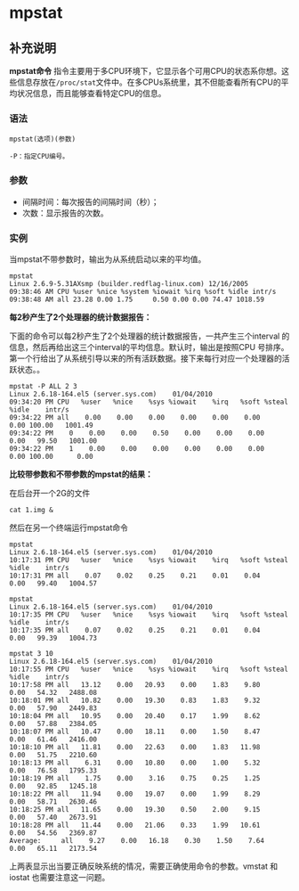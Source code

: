 # **mpstat**

## 补充说明

**mpstat命令** 指令主要用于多CPU环境下，它显示各个可用CPU的状态系你想。这些信息存放在`/proc/stat`文件中。在多CPUs系统里，其不但能查看所有CPU的平均状况信息，而且能够查看特定CPU的信息。

### 语法  

```
mpstat(选项)(参数)
```

  

```
-P：指定CPU编号。
```

### 参数  

*   间隔时间：每次报告的间隔时间（秒）；
*   次数：显示报告的次数。

### 实例  

当mpstat不带参数时，输出为从系统启动以来的平均值。

```
mpstat
Linux 2.6.9-5.31AXsmp (builder.redflag-linux.com) 12/16/2005
09:38:46 AM CPU %user %nice %system %iowait %irq %soft %idle intr/s
09:38:48 AM all 23.28 0.00 1.75     0.50 0.00 0.00 74.47 1018.59
```

 **每2秒产生了2个处理器的统计数据报告：** 

下面的命令可以每2秒产生了2个处理器的统计数据报告，一共产生三个interval 的信息，然后再给出这三个interval的平均信息。默认时，输出是按照CPU 号排序。第一个行给出了从系统引导以来的所有活跃数据。接下来每行对应一个处理器的活跃状态。。

```
mpstat -P ALL 2 3
Linux 2.6.18-164.el5 (server.sys.com)    01/04/2010
09:34:20 PM CPU   %user   %nice    %sys %iowait    %irq   %soft %steal   %idle    intr/s
09:34:22 PM all    0.00    0.00    0.00    0.00    0.00    0.00    0.00 100.00   1001.49
09:34:22 PM    0    0.00    0.00    0.50    0.00    0.00    0.00    0.00   99.50   1001.00
09:34:22 PM    1    0.00    0.00    0.00    0.00    0.00    0.00    0.00 100.00      0.00
```

 **比较带参数和不带参数的mpstat的结果：** 

在后台开一个2G的文件

```
cat 1.img &
```

然后在另一个终端运行mpstat命令

```
mpstat
Linux 2.6.18-164.el5 (server.sys.com)    01/04/2010
10:17:31 PM CPU   %user   %nice    %sys %iowait    %irq   %soft %steal   %idle    intr/s
10:17:31 PM all    0.07    0.02    0.25    0.21    0.01    0.04    0.00   99.40   1004.57
```

```
mpstat
Linux 2.6.18-164.el5 (server.sys.com)    01/04/2010
10:17:35 PM CPU   %user   %nice    %sys %iowait    %irq   %soft %steal   %idle    intr/s
10:17:35 PM all    0.07    0.02    0.25    0.21    0.01    0.04    0.00   99.39   1004.73
```

```
mpstat 3 10
Linux 2.6.18-164.el5 (server.sys.com)    01/04/2010
10:17:55 PM CPU   %user   %nice    %sys %iowait    %irq   %soft %steal   %idle    intr/s
10:17:58 PM all   13.12    0.00   20.93    0.00    1.83    9.80    0.00   54.32   2488.08
10:18:01 PM all   10.82    0.00   19.30    0.83    1.83    9.32    0.00   57.90   2449.83
10:18:04 PM all   10.95    0.00   20.40    0.17    1.99    8.62    0.00   57.88   2384.05
10:18:07 PM all   10.47    0.00   18.11    0.00    1.50    8.47    0.00   61.46   2416.00
10:18:10 PM all   11.81    0.00   22.63    0.00    1.83   11.98    0.00   51.75   2210.60
10:18:13 PM all    6.31    0.00   10.80    0.00    1.00    5.32    0.00   76.58   1795.33
10:18:19 PM all    1.75    0.00    3.16    0.75    0.25    1.25    0.00   92.85   1245.18
10:18:22 PM all   11.94    0.00   19.07    0.00    1.99    8.29    0.00   58.71   2630.46
10:18:25 PM all   11.65    0.00   19.30    0.50    2.00    9.15    0.00   57.40   2673.91
10:18:28 PM all   11.44    0.00   21.06    0.33    1.99   10.61    0.00   54.56   2369.87
Average:     all    9.27    0.00   16.18    0.30    1.50    7.64    0.00   65.11   2173.54
```

上两表显示出当要正确反映系统的情况，需要正确使用命令的参数。vmstat 和iostat 也需要注意这一问题。


